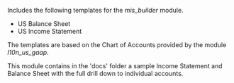 Includes the following templates for the *mis_builder* module.

- US Balance Sheet
- US Income Statement

The templates are based on the Chart of Accounts provided by the module
*l10n_us_gaap*.

This module contains in the 'docs' folder a sample Income Statement and
Balance Sheet with the full drill down to individual accounts.
